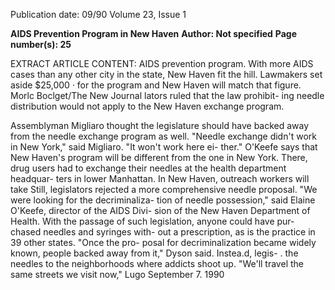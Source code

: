 Publication date: 09/90
Volume 23, Issue 1

**AIDS Prevention Program in New Haven**
**Author: Not specified**
**Page number(s): 25**

EXTRACT ARTICLE CONTENT:
AIDS prevention program. With 
more AIDS cases than any other 
city in the state, New Haven fit the 
hill. Lawmakers set aside $25,000 · 
for the program and New Haven 
will match that figure. 
Morlc Boclget/The New Journal 
lators ruled that the law prohibit-
ing needle distribution would not 
apply to the New Haven exchange 
program. 

Assemblyman Migliaro thought 
the legislature should have backed 
away from the needle exchange 
program as well. "Needle exchange 
didn't work in New York," said 
Migliaro. "It won't work here ei-
ther." O'Keefe says that New Haven's 
program will be different from the 
one in New York. There, drug users 
had to exchange their needles at 
the health department headquar-
ters in lower Manhattan. In New 
Haven, outreach workers will take 
Still, legislators rejected a more 
comprehensive needle proposal. "We 
were looking for the decriminaliza-
tion of needle possession," said Elaine 
O'Keefe, director of the AIDS Divi-
sion of the New Haven Department 
of Health. With the passage of such 
legislation, anyone could have pur-
chased needles and syringes with-
out a prescription, as is the practice 
in 39 other states. "Once the pro-
posal for decriminalization became 
widely known, people backed away 
from it," Dyson said. Instea.d, legis-
. the needles to the neighborhoods 
where addicts shoot up. "We'll travel 
the same streets we visit now," Lugo 
September 7. 1990